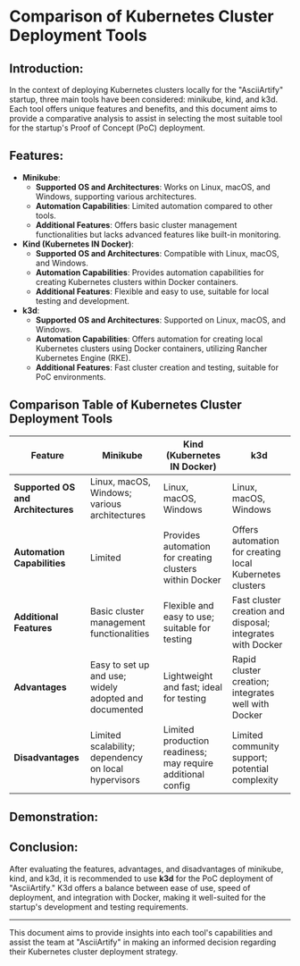 # Comparison of Kubernetes Cluster Deployment Tools

## Introduction:
In the context of deploying Kubernetes clusters locally for the "AsciiArtify" startup, three main tools have been considered: minikube, kind, and k3d. Each tool offers unique features and benefits, and this document aims to provide a comparative analysis to assist in selecting the most suitable tool for the startup's Proof of Concept (PoC) deployment.

## Features:
- **Minikube**:
  - **Supported OS and Architectures**: Works on Linux, macOS, and Windows, supporting various architectures.
  - **Automation Capabilities**: Limited automation compared to other tools.
  - **Additional Features**: Offers basic cluster management functionalities but lacks advanced features like built-in monitoring.
- **Kind (Kubernetes IN Docker)**:
  - **Supported OS and Architectures**: Compatible with Linux, macOS, and Windows.
  - **Automation Capabilities**: Provides automation capabilities for creating Kubernetes clusters within Docker containers.
  - **Additional Features**: Flexible and easy to use, suitable for local testing and development.
- **k3d**:
  - **Supported OS and Architectures**: Supported on Linux, macOS, and Windows.
  - **Automation Capabilities**: Offers automation for creating local Kubernetes clusters using Docker containers, utilizing Rancher Kubernetes Engine (RKE).
  - **Additional Features**: Fast cluster creation and testing, suitable for PoC environments.

## Comparison Table of Kubernetes Cluster Deployment Tools

| Feature                    | Minikube                                                     | Kind (Kubernetes IN Docker)                               | k3d                                                        |
|----------------------------|--------------------------------------------------------------|-----------------------------------------------------------|------------------------------------------------------------|
| **Supported OS and Architectures** | Linux, macOS, Windows; various architectures              | Linux, macOS, Windows                                      | Linux, macOS, Windows                                      |
| **Automation Capabilities** | Limited                                                     | Provides automation for creating clusters within Docker   | Offers automation for creating local Kubernetes clusters   |
| **Additional Features**    | Basic cluster management functionalities                   | Flexible and easy to use; suitable for testing            | Fast cluster creation and disposal; integrates with Docker|
| **Advantages**             | Easy to set up and use; widely adopted and documented      | Lightweight and fast; ideal for testing                    | Rapid cluster creation; integrates well with Docker       |
| **Disadvantages**          | Limited scalability; dependency on local hypervisors       | Limited production readiness; may require additional config| Limited community support; potential complexity           |

## Demonstration:


## Conclusion:
After evaluating the features, advantages, and disadvantages of minikube, kind, and k3d, it is recommended to use **k3d** for the PoC deployment of "AsciiArtify." K3d offers a balance between ease of use, speed of deployment, and integration with Docker, making it well-suited for the startup's development and testing requirements.

---

This document aims to provide insights into each tool's capabilities and assist the team at "AsciiArtify" in making an informed decision regarding their Kubernetes cluster deployment strategy.
